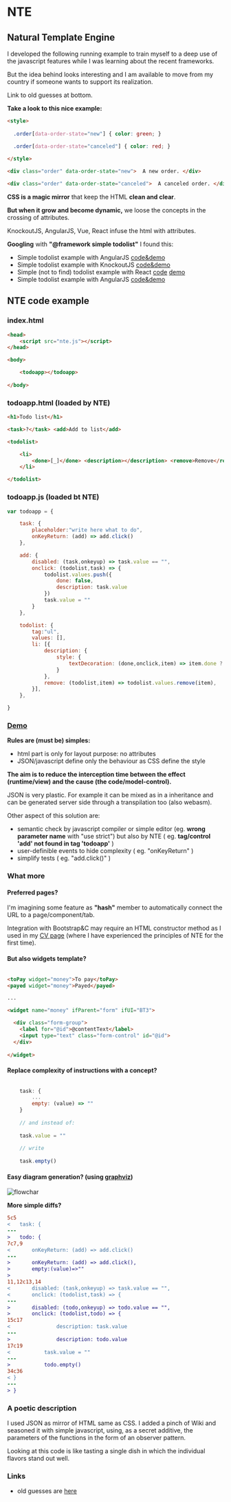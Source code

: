 # NTE
## Natural Template Engine

I developed the following running example to train myself to a deep use of the javascript features while I was learning about the recent frameworks.

But the idea behind looks interesting and I am available to move from my country if someone wants to support its realization.

Link to old guesses at bottom.

**Take a look to this nice example:**
 
```html
<style>
  
  .order[data-order-state="new"] { color: green; }

  .order[data-order-state="canceled"] { color: red; }
  
</style>

<div class="order" data-order-state="new">  A new order. </div>

<div class="order" data-order-state="canceled">  A canceled order. </div>
```

**CSS is a magic mirror** that keep the HTML **clean and clear**.

**But when it grow and become dynamic,** we loose the concepts in the crossing of attributes.

KnockoutJS, AngularJS, Vue, React infuse the html with attributes.

**Googling** with **"@framework simple todolist"** I found this:

- Simple todolist example with AngularJS [code&demo](http://embed.plnkr.co/ZiVJbCeX4GDgC1kMjnUB/)
- Simple todolist example with KnockoutJS [code&demo](http://jsfiddle.net/icoxfog417/sujqa/)
- Simple (not to find) todolist example with React [code](https://github.com/christiannwamba/scotch-react-todo/blob/master/src/index.jsx) [demo](https://codepen.io/codebeast/full/PzVyRm)
- Simple todolist example with AngularJS [code&demo](http://embed.plnkr.co/ZiVJbCeX4GDgC1kMjnUB/)

## NTE code example

### index.html

```html
<head>
	<script src="nte.js"></script>
</head>

<body>

	<todoapp></todoapp>
	
</body>
```

### todoapp.html (loaded by NTE)

```html
<h1>Todo list</h1>

<task>?</task> <add>Add to list</add>

<todolist>

	<li>
		<done>[_]</done> <description></description> <remove>Remove</remove>
	</li>

</todolist>
```

### todoapp.js (loaded bt NTE)
```javascript
var todoapp = {

	task: {
		placeholder:"write here what to do",
		onKeyReturn: (add) => add.click()
	},

	add: {
		disabled: (task,onkeyup) => task.value == "",
		onclick: (todolist,task) => {
			todolist.values.push({
				done: false,
				description: task.value
			})
			task.value = ""
		}
	},

	todolist: {
		tag:"ul",
		values: [],
		li: [{
			description: {
				style: {
					textDecoration: (done,onclick,item) => item.done ? "line-through" : "none"
				}
			}, 
			remove: (todolist,item) => todolist.values.remove(item),
		}],
	},

}
```

### [Demo](https://zonafets.github.io/NTE/src/TodoListExample/todoapp.html)

**Rules are (must be) simples:**

- html part is only for layout purpose: no attributes
- JSON/javascript define only the behaviour as CSS define the style

**The aim is to reduce the interception time between the effect (runtime/view) and the cause (the code/model-control).**

JSON is very plastic. For example it can be mixed as in a inheritance and can be generated server side through a transpilation too (also webasm).

Other aspect of this solution are:

- semantic check by javascript compiler or simple editor (eg. __wrong parameter name__ with "use strict") but also by NTE ( eg. __tag/control 'add' not found in tag 'todoapp'__ )
- user-definible events to hide complexity ( eg. "onKeyReturn" )
- simplify tests ( eg. "add.click()" )

### What more

#### Preferred pages?

I'm imagining some feature as **"hash"** member to automatically connect the URL to a page/component/tab.

Integration with Bootstrap&C may require an HTML constructor method as I used in my [CV page](https://zonafets.github.io/site/pages/curriculum.htm#details#projects) (where I have experienced the principles of NTE for the first time).

#### But also widgets template?

```html

<toPay widget="money">To pay</toPay>
<payed widget="money">Payed</payed>

...

<widget name="money" ifParent="form" ifUI="BT3">

  <div class="form-group">
    <label for="@id">@contentText</label>
    <input type="text" class="form-control" id="@id">
  </div>
  
</widget>
```
 

#### Replace complexity of instructions with a concept?

```javascript

	task: {
		...
		empty: (value) => ""
	}
	
	// and instead of:
	
	task.value = ""
	
	// write
	
	task.empty()
```


#### Easy diagram generation? (using [graphviz](src/TodolistExample/todoapp.gv))

![flowchar](src/TodoListExample/todoapp.svg)


**More simple diffs?**
```diff
5c5
< 	task: {
---
> 	todo: {
7c7,9
< 		onKeyReturn: (add) => add.click()
---
> 		onKeyReturn: (add) => add.click(),
> 		empty:(value)=>""
> 		
11,12c13,14
< 		disabled: (task,onkeyup) => task.value == "",
< 		onclick: (todolist,task) => {
---
> 		disabled: (todo,onkeyup) => todo.value == "",
> 		onclick: (todolist,todo) => {
15c17
< 				description: task.value
---
> 				description: todo.value
17c19
< 			task.value = ""
---
> 			todo.empty()
34c36
< }
---
> }

```


### A poetic description
I used JSON as mirror of HTML same as CSS. I added a pinch of Wiki and seasoned it with simple javascript, using, as a secret additive, the parameters of the functions in the form of an observer pattern.

Looking at this code is like tasting a single dish in which the individual flavors stand out well.

### Links
- old guesses are [here](https://github.com/zonafets/NTE/blob/master/old_stuff.md)